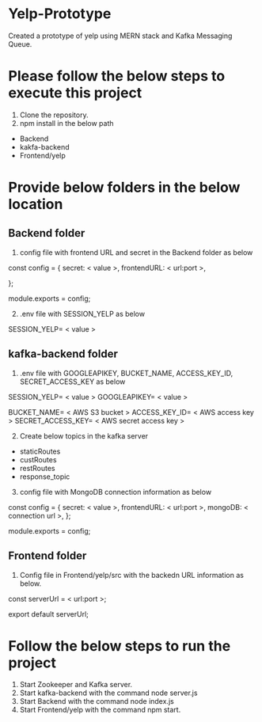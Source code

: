 # Yelp-Prototype
Created a prototype of yelp using MERN stack and Kafka Messaging Queue.

# Please follow the below steps to execute this project
1. Clone the repository.
2. npm install in the below path 
* Backend
* kakfa-backend
* Frontend/yelp

# Provide below folders in the below location
## Backend folder
1. config file with frontend URL and secret in the Backend folder as below

const config = {
  secret: < value >,
  frontendURL: < url:port >,
  
};

module.exports = config;

2. .env file with SESSION_YELP as below

SESSION_YELP= < value >

## kafka-backend folder
1. .env file with GOOGLEAPIKEY, BUCKET_NAME, ACCESS_KEY_ID, SECRET_ACCESS_KEY as below

SESSION_YELP= < value >
GOOGLEAPIKEY= < value >

BUCKET_NAME= < AWS S3 bucket >
ACCESS_KEY_ID= < AWS access key >
SECRET_ACCESS_KEY= < AWS secret access key >
  
2. Create below topics in the kafka server
* staticRoutes
* custRoutes
* restRoutes
* response_topic

3. config file with MongoDB connection information as below

const config = {
  secret: < value >,
  frontendURL: < url:port >,
  mongoDB:
    < connection url >,
};

module.exports = config;


## Frontend folder
1. Config file in Frontend/yelp/src with the backedn URL information as below.

const serverUrl = < url:port >;

export default serverUrl;



# Follow the below steps to run the project
1. Start Zookeeper and Kafka server.
2. Start kafka-backend with the command node server.js
3. Start Backend with the command node index.js
4. Start Frontend/yelp with the command npm start.

